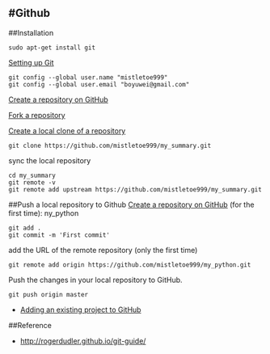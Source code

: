 #Github
--------------------------

##Installation
```
sudo apt-get install git
```
[Setting up Git](https://help.github.com/articles/set-up-git/#platform-linux)
```
git config --global user.name "mistletoe999"
git config --global user.email "boyuwei@gmail.com"
```




 [Create a repository on GitHub](https://help.github.com/articles/create-a-repo/)
 
 [Fork a repository](https://help.github.com/articles/fork-a-repo/)
 
 [Create a local clone of a repository](https://help.github.com/articles/fork-a-repo/)
 
 ```
git clone https://github.com/mistletoe999/my_summary.git
```
 sync the local repository
 
 ```
 cd my_summary
 git remote -v
 git remote add upstream https://github.com/mistletoe999/my_summary.git
 
 ```
 


##Push a local repository to Github
[Create a repository on GitHub](https://help.github.com/articles/create-a-repo/) (for the first time): ny_python


```
git add .
git commit -m 'First commit'
```
 add the URL of the remote repository (only the first time)
``` 
git remote add origin https://github.com/mistletoe999/my_python.git
```

Push the changes in your local repository to GitHub.
```
git push origin master
```
- [Adding an existing project to GitHub](https://help.github.com/articles/adding-an-existing-project-to-github-using-the-command-line/)






##Reference

* http://rogerdudler.github.io/git-guide/
